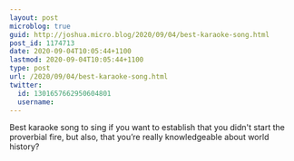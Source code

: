 ```yaml
---
layout: post
microblog: true
guid: http://joshua.micro.blog/2020/09/04/best-karaoke-song.html
post_id: 1174713
date: 2020-09-04T10:05:44+1100
lastmod: 2020-09-04T10:05:44+1100
type: post
url: /2020/09/04/best-karaoke-song.html
twitter:
  id: 1301657662950604801
  username: 
---
```

Best karaoke song to sing if you want to establish that you didn't start the proverbial fire, but also, that you’re really knowledgeable about world history?

